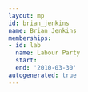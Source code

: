 ```yaml
---
layout: mp
id: brian_jenkins
name: Brian Jenkins
memberships:
- id: lab
  name: Labour Party
  start: 
  end: '2010-03-30'
autogenerated: true
---
```

